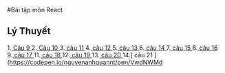 #Bài tập môn React
## Lý Thuyết
1.[ Câu 9 ](https://codepen.io/nguyenanhquannt/pen/JjZWVWm?editors=1010)
2.[ Câu 10 ](https://codepen.io/nguyenanhquannt/pen/JjZWVNm)
3.[ câu 11 ](https://codepen.io/nguyenanhquannt/pen/KKeWYqm)
4.[ câu 12 ](https://codepen.io/nguyenanhquannt/pen/dyKvLRr)
5.[ câu 13 ](https://codepen.io/nguyenanhquannt/pen/GRGmmgq)
6.[ câu 14 ](https://codepen.io/nguyenanhquannt/pen/poKPPvL)
7.[ câu 15 ](https://codepen.io/nguyenanhquannt/pen/rNKybzd)
8.[ câu 16 ](https://codepen.io/nguyenanhquannt/pen/mdKxQbj)
9.[ câu 17 ](https://codepen.io/nguyenanhquannt/pen/rNKdQNM8)
11.[ câu 18 ](https://codepen.io/nguyenanhquannt/pen/BaVEZLb)
12.[ câu 19 ](https://codepen.io/nguyenanhquannt/pen/QWxPgOw)
13.[ câu 20 ](https://codepen.io/nguyenanhquannt/pen/ExRJXNW)
14.[ câu 21 ](https://codepen.io/nguyenanhquannt/pen/VwdNWMd
